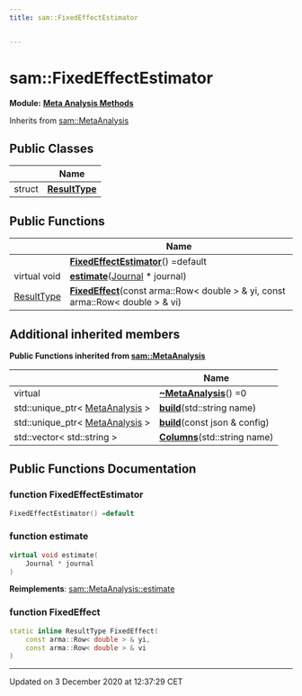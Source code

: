 ```yaml
---
title: sam::FixedEffectEstimator


---
```


# sam::FixedEffectEstimator


**Module:** **[Meta Analysis Methods](/doxygen/Modules/group___meta_analysis/)**





Inherits from [sam::MetaAnalysis](/doxygen/Classes/classsam_1_1_meta_analysis/)



## Public Classes

|                | Name           |
| -------------- | -------------- |
| struct | **[ResultType](/doxygen/Classes/structsam_1_1_fixed_effect_estimator_1_1_result_type/)**  |








## Public Functions

|                | Name           |
| -------------- | -------------- |
|  | **[FixedEffectEstimator](/doxygen/Classes/classsam_1_1_fixed_effect_estimator/#function-fixedeffectestimator)**() =default  |
| virtual void | **[estimate](/doxygen/Classes/classsam_1_1_fixed_effect_estimator/#function-estimate)**([Journal](/doxygen/Classes/classsam_1_1_journal/) * journal)  |
| [ResultType](/doxygen/Classes/structsam_1_1_fixed_effect_estimator_1_1_result_type/) | **[FixedEffect](/doxygen/Classes/classsam_1_1_fixed_effect_estimator/#function-fixedeffect)**(const arma::Row< double > & yi, const arma::Row< double > & vi)  |






## Additional inherited members










**Public Functions inherited from [sam::MetaAnalysis](/doxygen/Classes/classsam_1_1_meta_analysis/)**

|                | Name           |
| -------------- | -------------- |
| virtual  | **[~MetaAnalysis](/doxygen/Classes/classsam_1_1_meta_analysis/#function-~metaanalysis)**() =0  |
| std::unique_ptr< [MetaAnalysis](/doxygen/Classes/classsam_1_1_meta_analysis/) > | **[build](/doxygen/Classes/classsam_1_1_meta_analysis/#function-build)**(std::string name)  |
| std::unique_ptr< [MetaAnalysis](/doxygen/Classes/classsam_1_1_meta_analysis/) > | **[build](/doxygen/Classes/classsam_1_1_meta_analysis/#function-build)**(const json & config)  |
| std::vector< std::string > | **[Columns](/doxygen/Classes/classsam_1_1_meta_analysis/#function-columns)**(std::string name)  |















## Public Functions Documentation

### function FixedEffectEstimator

```cpp
FixedEffectEstimator() =default
```





























### function estimate

```cpp
virtual void estimate(
    Journal * journal
)
```


























**Reimplements**: [sam::MetaAnalysis::estimate](/doxygen/Classes/classsam_1_1_meta_analysis/#function-estimate)




### function FixedEffect

```cpp
static inline ResultType FixedEffect(
    const arma::Row< double > & yi,
    const arma::Row< double > & vi
)
```



































-------------------------------

Updated on  3 December 2020 at 12:37:29 CET